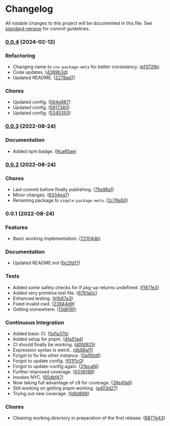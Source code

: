 # Changelog

All notable changes to this project will be documented in this file. See [standard-version](https://github.com/conventional-changelog/standard-version) for commit guidelines.

### [0.0.4](https://github.com/Anadian/cno-package-meta/compare/v0.0.3...v0.0.4) (2024-02-12)


### Refactoring

* Changing name to `cno-package-meta` for better consistency. ([ef372fb](https://github.com/Anadian/cno-package-meta/commit/ef372fb7e0f69fe8361367a23b7938f147503828))
* Code updates. ([4389b3d](https://github.com/Anadian/cno-package-meta/commit/4389b3d08379ce7cafe59675a7f796a04393a9a6))
* Updated README. ([2278ad7](https://github.com/Anadian/cno-package-meta/commit/2278ad7994ec5b9055bf1321414da109fbe602da))


### Chores

* Updated config. ([564e887](https://github.com/Anadian/cno-package-meta/commit/564e88785470eb2a5abdc83cb9d1192ab09ac42b))
* Updated config. ([5917360](https://github.com/Anadian/cno-package-meta/commit/5917360a1d153748a90fb93467e819a9ab49e4ee))
* Updated config. ([5345393](https://github.com/Anadian/cno-package-meta/commit/53453933e9009ba5cc83fd4066580a112d6b2a94))

### [0.0.3](https://github.com/Anadian/simple-package-meta/compare/v0.0.2...v0.0.3) (2022-08-24)


### Documentation

* Added npm badge. ([9ca85ae](https://github.com/Anadian/simple-package-meta/commit/9ca85aef91787da1f12299d0a49fa5f6a625a961))

### [0.0.2](https://github.com/Anadian/simple-package-meta/compare/v0.0.1...v0.0.2) (2022-08-24)


### Chores

* Last commit before finally publishing. ([75e96a1](https://github.com/Anadian/simple-package-meta/commit/75e96a1840c56d48fb648a0e18375726572b9f17))
* Minor changes. ([6334ea7](https://github.com/Anadian/simple-package-meta/commit/6334ea7f6112fdd5e784154888c8007d1831bb5f))
* Renaming package to `simple-package-meta`. ([2c78a50](https://github.com/Anadian/simple-package-meta/commit/2c78a50454a7084647e612908890c7ed23b22eea))

### 0.0.1 (2022-08-24)


### Features

* Basic working implementation. ([72104db](https://github.com/Anadian/package-meta/commit/72104db1f8dfda143c0a789bc92065c1fcbdf034))


### Documentation

* Updated README.md ([0c2fd17](https://github.com/Anadian/package-meta/commit/0c2fd17d63e371d50b292c000b5f5176c60583e6))


### Tests

* Added some safety checks for if pkg-up returns undefined. ([f1871e3](https://github.com/Anadian/package-meta/commit/f1871e396f6f303a3887688869af2219775cc4b1))
* Added very primitive test file. ([6761a0c](https://github.com/Anadian/package-meta/commit/6761a0c29725fc7922182944e0c6661616c12077))
* Enhanced testing. ([b1b67a3](https://github.com/Anadian/package-meta/commit/b1b67a362273e043acadf8be801d8400d47b1ef7))
* Fixed invalid cwd. ([23944d9](https://github.com/Anadian/package-meta/commit/23944d996ac36e6768294e5b57cb31fd94a2bb83))
* Getting somewhere. ([13d616f](https://github.com/Anadian/package-meta/commit/13d616f324abbd1d7394ce47bba3ec547f359eb3))


### Continuous Integration

* Added basic CI. ([5d1a37b](https://github.com/Anadian/package-meta/commit/5d1a37b982576766950a711f6d8e09feb854cfe5))
* Added setup for pnpm. ([4fa51ad](https://github.com/Anadian/package-meta/commit/4fa51ad790b9cb43173b10b8424294eedac7f504))
* CI should finally be working. ([d0fd925](https://github.com/Anadian/package-meta/commit/d0fd925c754f233870b5af8d4de2beeeae557996))
* Expression syntax is weird.. ([db88af1](https://github.com/Anadian/package-meta/commit/db88af1c1e2d63ad727d68773ff0f735ae6fa9c9))
* Forgot to fix the other instance. ([0af60df](https://github.com/Anadian/package-meta/commit/0af60df595123614535e301af3aa1df454bd2826))
* Forgot to update config. ([f01f1c0](https://github.com/Anadian/package-meta/commit/f01f1c0b66d179623562f88a103adab54c664228))
* Forgot to update-config again. ([31bcaf4](https://github.com/Anadian/package-meta/commit/31bcaf4a355906bd53d8718d126d1b20deb9c671))
* Further improved coverage. ([0036188](https://github.com/Anadian/package-meta/commit/0036188313ee7f0ac2355e6e586c857ac4e97649))
* Invokes NYC. ([65dbf47](https://github.com/Anadian/package-meta/commit/65dbf47aef9706928de83f2a0821ba85efa73aa1))
* Now taking full advantage of c8 for coverage. ([39e41a6](https://github.com/Anadian/package-meta/commit/39e41a6037922296dde79490997f6113d54f2da9))
* Still working on getting pnpm working. ([ad03d27](https://github.com/Anadian/package-meta/commit/ad03d27c85f161a2dd12548151fd43d540d776ef))
* Trying out new coverage. ([fd9d888](https://github.com/Anadian/package-meta/commit/fd9d88894ac942298a4ae13e6ca2a47c5dce4809))


### Chores

* Cleaning working directory in preparation of the first release. ([8877e43](https://github.com/Anadian/package-meta/commit/8877e43cdad30d269a61c0c085dad6da7011102a))
